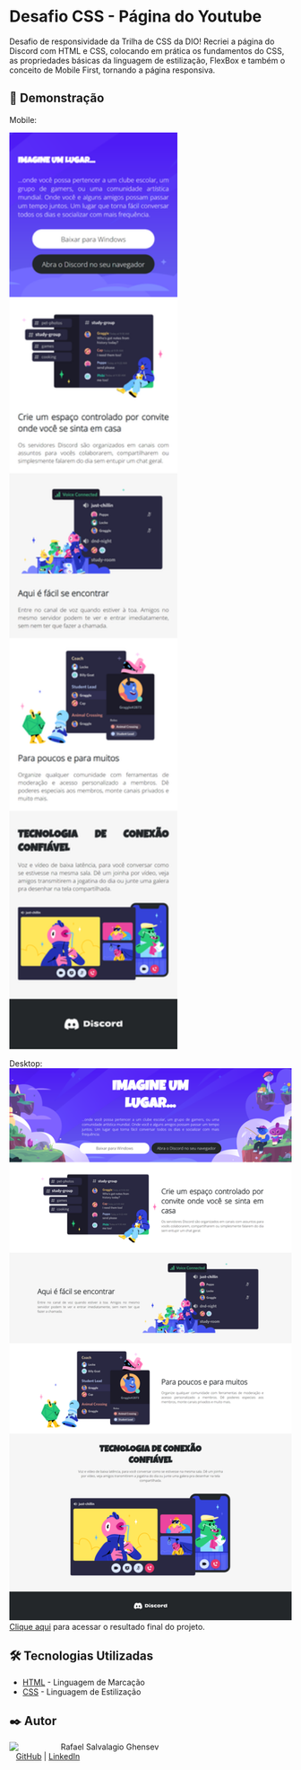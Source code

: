 # Desafio CSS - Página do Youtube

Desafio de responsividade da Trilha de CSS da DIO! Recriei a página do Discord com HTML e CSS, colocando em prática os fundamentos do CSS, as propriedades básicas da linguagem de estilização, FlexBox e também o conceito de Mobile First, tornando a página responsiva.

## 🚀 Demonstração
<p>Mobile:</p>
<img width=300 src="./assets/img/readme-images/pagina.png"/>

Desktop:
![image](assets/img/readme-images/pagina2.png)
[Clique aqui](https://rafaelrfls.github.io/desafio-css-pagina-youtube/) para acessar o resultado final do projeto.

## 🛠️ Tecnologias Utilizadas

* [HTML](https://www.w3.org/html/) - Linguagem de Marcação
* [CSS](https://www.w3.org/Style/CSS/) - Linguagem de Estilização

## ✒️ Autor
<p>
    <img align=left margin=10 width=80 src="https://avatars.githubusercontent.com/u/50595987?s=400"/>
    <p>&nbsp&nbsp&nbspRafael Salvalagio Ghensev<br>
    &nbsp&nbsp&nbsp<a href="https://github.com/rafaelrfls">GitHub</a>&nbsp;|&nbsp;<a href="https://www.linkedin.com/in/rafael-salvalagio-ghensev-49671285/">LinkedIn</a>&nbsp;</p>
</p>
